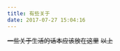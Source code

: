 ```yaml
---
title: 有些关于
date: 2017-07-27 15:04:16
---
```

<!-- # 2017年
## 八月
### 2017-08-26
<img src="" width="400px"> -->


~~一些关于生活的话本应该放在这里~~ 
~~以上~~